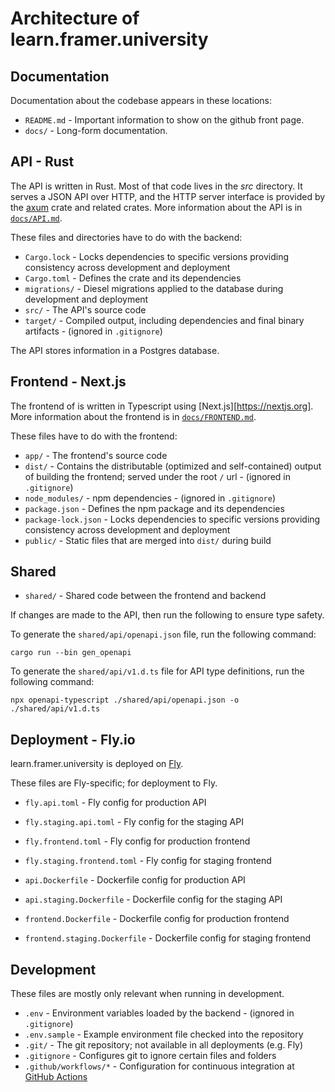 # Architecture of learn.framer.university

## Documentation

Documentation about the codebase appears in these locations:

- `README.md` - Important information to show on the github front page.
- `docs/` - Long-form documentation.

## API - Rust

The API  is written in Rust. Most of that code lives in the _src_ directory. It
serves a JSON API over HTTP, and the HTTP server interface is provided by the [axum](https://crates.io/crates/axum) crate and
related crates. More information about the API is in
[`docs/API.md`](https://github.com/sakib25800/learn-framer-university/blob/main/docs/API.md).

These files and directories have to do with the backend:

- `Cargo.lock` - Locks dependencies to specific versions providing consistency across development
  and deployment
- `Cargo.toml` - Defines the crate and its dependencies
- `migrations/` - Diesel migrations applied to the database during development and deployment
- `src/` - The API's source code
- `target/` - Compiled output, including dependencies and final binary artifacts - (ignored in
  `.gitignore`)

The API stores information in a Postgres database.

## Frontend - Next.js

The frontend of is written in Typescript using [Next.js][https://nextjs.org]. More information about the
frontend is in [`docs/FRONTEND.md`](https://github.com/sakib25800/learn-framer-university/blob/main/docs/FRONTEND.md).

These files have to do with the frontend:

- `app/` - The frontend's source code
- `dist/` - Contains the distributable (optimized and self-contained) output of building the
  frontend; served under the root `/` url - (ignored in `.gitignore`)
- `node_modules/` - npm dependencies - (ignored in `.gitignore`)
- `package.json` - Defines the npm package and its dependencies
- `package-lock.json` - Locks dependencies to specific versions providing consistency across
  development and deployment
- `public/` - Static files that are merged into `dist/` during build

## Shared

- `shared/` - Shared code between the frontend and backend

If changes are made to the API, then run the following to ensure type safety.

To generate the `shared/api/openapi.json` file, run the following command:

```
cargo run --bin gen_openapi
```

To generate the `shared/api/v1.d.ts` file for API type definitions, run the following command:

```
npx openapi-typescript ./shared/api/openapi.json -o ./shared/api/v1.d.ts
```

## Deployment - Fly.io

learn.framer.university is deployed on [Fly](https://fly.io/).

These files are Fly-specific; for deployment to Fly.

- `fly.api.toml` - Fly config for production API
- `fly.staging.api.toml` - Fly config for the staging API

- `fly.frontend.toml` - Fly config for production frontend
- `fly.staging.frontend.toml` - Fly config for staging frontend

- `api.Dockerfile` - Dockerfile config for production API
- `api.staging.Dockerfile` - Dockerfile config for the staging API

- `frontend.Dockerfile` - Dockerfile config for production frontend
- `frontend.staging.Dockerfile` - Dockerfile config for staging frontend

## Development

These files are mostly only relevant when running in development.

- `.env` - Environment variables loaded by the backend - (ignored in `.gitignore`)
- `.env.sample` - Example environment file checked into the repository
- `.git/` - The git repository; not available in all deployments (e.g. Fly)
- `.gitignore` - Configures git to ignore certain files and folders
- `.github/workflows/*` - Configuration for continuous integration at [GitHub Actions](https://github.com/rust-lang/crates.io/actions)
